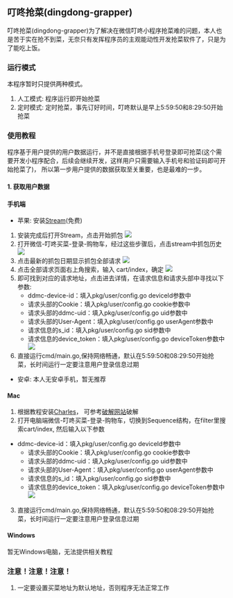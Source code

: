 ## 叮咚抢菜(dingdong-grapper)
叮咚抢菜(dingdong-grapper)为了解决在微信叮咚小程序抢菜难的问题，本人也是苦于实在抢不到菜，无奈只有发挥程序员的主观能动性开发抢菜软件了，只是为了能吃上饭。

### 运行模式
本程序暂时只提供两种模式。
1. 人工模式: 程序运行即开始抢菜
2. 定时模式: 定时抢菜，事先订好时间，叮咚默认是早上5:59:50和8:29:50开始抢菜

### 使用教程
程序基于用户提供的用户数据运行，并不是直接根据手机号登录即可抢菜(这个需要开发小程序配合，后续会继续开发，这样用户只需要输入手机号和验证码即可开始抢菜了)， 所以第一步用户提供的数据获取至关重要，也是最难的一步。

#### 1. 获取用户数据
####  手机端
- 苹果: 安装[Stream](https://blog.csdn.net/qq_36502272/article/details/117341718)(免费)
1. 安装完成后打开Stream，点击开始抓包
   ![](images/开始抓包.jpg)
2. 打开微信-叮咚买菜-登录-购物车，经过这些步骤后，点击stream中抓包历史
   ![](images/抓包日期.jpg)
3. 点击最新的抓包日期显示抓包全部请求
   ![](images/抓包历史.jpg)
4. 点击全部请求页面右上角搜索，输入 cart/index，确定
   ![](images/搜索.jpg)
5. 即可找到对应的请求地址，点击进去详情，在请求信息和请求头部中寻找以下参数:
   - ddmc-device-id：填入pkg/user/config.go deviceId参数中
   - 请求头部的Cookie：填入pkg/user/config.go cookie参数中
   - 请求头部的ddmc-uid：填入pkg/user/config.go uid参数中
   - 请求头部的User-Agent：填入pkg/user/config.go userAgent参数中
   - 请求信息的s_id：填入pkg/user/config.go sid参数中
   - 请求信息的device_token：填入pkg/user/config.go deviceToken参数中
   ![](images/用户参数.jpg)
6. 直接运行cmd/main.go,保持网络畅通，默认在5:59:50和08:29:50开始抢菜，长时间运行一定要注意用户登录信息过期
- 安卓: 本人无安卓手机，暂无推荐

#### Mac
1. 根据教程安装[Charles](https://blog.csdn.net/z2181745/article/details/123002569)， 可参考[破解网站](https://macwk.com/soft/charles)破解
2. 打开电脑端微信-叮咚买菜-登录-购物车，切换到Sequence结构，在filter里搜索cart/index, 然后输入以下参数
- ddmc-device-id：填入pkg/user/config.go deviceId参数中
   - 请求头部的Cookie：填入pkg/user/config.go cookie参数中
   - 请求头部的ddmc-uid：填入pkg/user/config.go uid参数中
   - 请求头部的User-Agent：填入pkg/user/config.go userAgent参数中
   - 请求信息的s_id：填入pkg/user/config.go sid参数中
   - 请求信息的device_token：填入pkg/user/config.go deviceToken参数中
     ![](images/电脑端搜索.jpg)
3. 直接运行cmd/main.go,保持网络畅通，默认在5:59:50和08:29:50开始抢菜，长时间运行一定要注意用户登录信息过期
#### Windows
暂无Windows电脑，无法提供相关教程

### 注意！注意！注意！
1. 一定要设置买菜地址为默认地址，否则程序无法正常工作